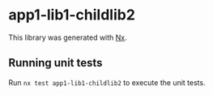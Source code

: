 # app1-lib1-childlib2

This library was generated with [Nx](https://nx.dev).

## Running unit tests

Run `nx test app1-lib1-childlib2` to execute the unit tests.
